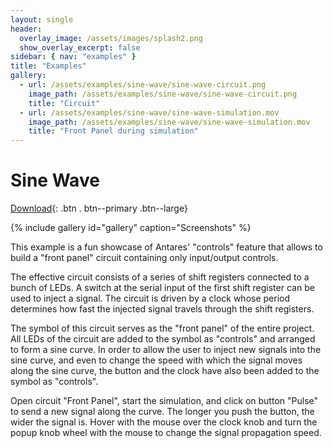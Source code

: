 ```yaml
---
layout: single
header:
  overlay_image: /assets/images/splash2.png
  show_overlay_excerpt: false
sidebar: { nav: "examples" }
title: "Examples"
gallery:
  - url: /assets/examples/sine-wave/sine-wave-circuit.png
    image_path: /assets/examples/sine-wave/sine-wave-circuit.png
    title: "Circuit"
  - url: /assets/examples/sine-wave/sine-wave-simulation.mov
    image_path: /assets/examples/sine-wave/sine-wave-simulation.mov
    title: "Front Panel during simulation"
---
```


# Sine Wave

[Download](https://github.com/flandreas/antares/releases/download/v1.13.0/Sine.Wave.acp){: .btn .
btn--primary .btn--large}

{% include gallery id="gallery" caption="Screenshots" %}

This example is a fun showcase of Antares' "controls" feature that allows to build
a "front panel" circuit containing only input/output controls.

The effective circuit consists of a series of shift registers connected to a bunch of
LEDs. A switch at the serial input of the first shift register can be used to inject
a signal. The circuit is driven by a clock whose period determines how fast the
injected signal travels through the shift registers.

The symbol of this circuit serves as the "front panel" of the entire project. All LEDs
of the circuit are added to the symbol as "controls" and arranged to form a sine curve.
In order to allow the user to inject new signals into the sine curve, and even to
change the speed with which the signal moves along the sine curve, the button
and the clock have also been added to the symbol as "controls".

Open circuit "Front Panel", start the simulation, and click on button "Pulse" to send
a new signal along the curve. The longer you push the button, the wider the signal
is. Hover with the mouse over the clock knob and turn the popup knob wheel with the mouse
to change the signal propagation speed.

